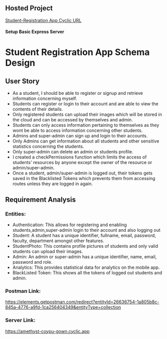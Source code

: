 ## Hosted Project

[Student-Registration App Cyclic URL](https://amethyst-coypu-gown.cyclic.app)

#### Setup Basic Express Server

# Student Registration App Schema Design

## User Story

- As a student, I should be able to register or signup and retrieve information concerning myself. 
- Students can register or login to their account and are able to view the contents of their details. 
- Only registered students can upload their images which will be stored in the cloud and can be accessed by themselves and admin.
- Students can only access information pertaining to themselves as they wont be able to access information concerning other students.
- Admins and super-admin can sign up and login to their accounts.
- Only Admins can get information about all students and other sensitive statistics concerning the students.
- Only super-admin can delete an admin or students profile. 
- I created a checkPermissions function which limits the access of students' resources by anyone except the owner of the resource or admin/super-admin.
- Once a student, admin/super-admin is logged out, their tokens gets saved in the Blacklisted Tokens which prevents them from accessing routes unless they are logged in again.

## Requirement Analysis

### Entities:

- Authentication: This allows for registering and enabling students,admin,super-admin login to their account and also logging out
- Student: A student has a unique identifier, fullname, email, password, faculty, department amongst other features.
- StudentPhoto: This contains profile pictures of students and only valid students can upload their images.
- Admin: An admin or super-admin has a unique identifier, name, email, password and role.
- Analytics: This provides statistical data for analytics on the mobile app.
- BlackListed Token: This shows all the tokens of logged out students and admin.


### Postman Link:
https://elements.getpostman.com/redirect?entityId=26636754-1a805b8c-845a-4776-a9fd-1ca256404349&entityType=collection

### Server Link:
https://amethyst-coypu-gown.cyclic.app

